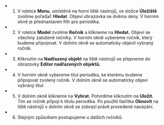   * 1)	V roletce **Menu**, umístěné na horní liště nástrojů, ve složce **Úložiště** zvolíme pořadač **Hledat**. Objeví obrazovka se dvěma okny. V horním okně je přednastaven filtr pro periodika.
  * 2)	V roletce **Model** zvolíme **Ročník** a klikneme na **Hledat.** Objeví se všechny založené ročníky. V horním okně vybereme ročník, který budeme připojovat. V dolním okně se automaticky objevil vybraný ročník.
  * 3)	Kliknutím na **Nadřazený objekt** na liště nástrojů se přepneme do obrazovky **Editor nadřazených objektů.**
  * 4)	V horním okně vybereme titul periodika, ke kterému budeme připojovat zvolený ročník. V dolním okně se automaticky objeví vybraný titul.
  * 5)	V dolním okně klikneme na **Vybrat.** Potvrdíme kliknutím na **Uložit.** Tím se ročník připojí k titulu periodika. Po použití tlačítka **Obnovit** na liště nástrojů v dolním okně se zobrazí právě provedené navázání.
  * 6)	Stejným způsobem postupujeme u dalších ročníků.